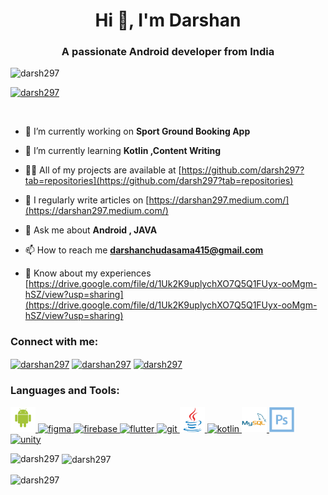 <h1 align="center">Hi 👋, I'm Darshan</h1>
<h3 align="center">A passionate Android developer from India</h3>

<p align="left"> <img src="https://komarev.com/ghpvc/?username=darsh297&label=Profile%20views&color=0e75b6&style=flat" alt="darsh297" /> </p>

<p align="left"> <a href="https://github.com/ryo-ma/github-profile-trophy"><img src="https://github-profile-trophy.vercel.app/?username=darsh297" alt="darsh297" /></a> </p>

<p align="left"> <a href="https://twitter.com/" target="blank"><img src="https://img.shields.io/twitter/follow/?logo=twitter&style=for-the-badge" alt="" /></a> </p>

- 🔭 I’m currently working on **Sport Ground Booking App**

- 🌱 I’m currently learning **Kotlin ,Content Writing**

- 👨‍💻 All of my projects are available at [https://github.com/darsh297?tab=repositories](https://github.com/darsh297?tab=repositories)

- 📝 I regularly write articles on [https://darshan297.medium.com/](https://darshan297.medium.com/)

- 💬 Ask me about **Android , JAVA**

- 📫 How to reach me **darshanchudasama415@gmail.com**

- 📄 Know about my experiences [https://drive.google.com/file/d/1Uk2K9uplychXO7Q5Q1FUyx-ooMgm-hSZ/view?usp=sharing](https://drive.google.com/file/d/1Uk2K9uplychXO7Q5Q1FUyx-ooMgm-hSZ/view?usp=sharing)

<h3 align="left">Connect with me:</h3>
<p align="left">
<a href="https://linkedin.com/in/darshan297" target="blank"><img align="center" src="https://raw.githubusercontent.com/rahuldkjain/github-profile-readme-generator/master/src/images/icons/Social/linked-in-alt.svg" alt="darshan297" height="30" width="40" /></a>
<a href="https://medium.com/darshan297" target="blank"><img align="center" src="https://raw.githubusercontent.com/rahuldkjain/github-profile-readme-generator/master/src/images/icons/Social/medium.svg" alt="darshan297" height="30" width="40" /></a>
<a href="https://www.leetcode.com/darsh297" target="blank"><img align="center" src="https://raw.githubusercontent.com/rahuldkjain/github-profile-readme-generator/master/src/images/icons/Social/leet-code.svg" alt="darsh297" height="30" width="40" /></a>
</p>

<h3 align="left">Languages and Tools:</h3>
<p align="left"> <a href="https://developer.android.com" target="_blank" rel="noreferrer"> <img src="https://raw.githubusercontent.com/devicons/devicon/master/icons/android/android-original-wordmark.svg" alt="android" width="40" height="40"/> </a> <a href="https://www.figma.com/" target="_blank" rel="noreferrer"> <img src="https://www.vectorlogo.zone/logos/figma/figma-icon.svg" alt="figma" width="40" height="40"/> </a> <a href="https://firebase.google.com/" target="_blank" rel="noreferrer"> <img src="https://www.vectorlogo.zone/logos/firebase/firebase-icon.svg" alt="firebase" width="40" height="40"/> </a> <a href="https://flutter.dev" target="_blank" rel="noreferrer"> <img src="https://www.vectorlogo.zone/logos/flutterio/flutterio-icon.svg" alt="flutter" width="40" height="40"/> </a> <a href="https://git-scm.com/" target="_blank" rel="noreferrer"> <img src="https://www.vectorlogo.zone/logos/git-scm/git-scm-icon.svg" alt="git" width="40" height="40"/> </a> <a href="https://www.java.com" target="_blank" rel="noreferrer"> <img src="https://raw.githubusercontent.com/devicons/devicon/master/icons/java/java-original.svg" alt="java" width="40" height="40"/> </a> <a href="https://kotlinlang.org" target="_blank" rel="noreferrer"> <img src="https://www.vectorlogo.zone/logos/kotlinlang/kotlinlang-icon.svg" alt="kotlin" width="40" height="40"/> </a> <a href="https://www.mysql.com/" target="_blank" rel="noreferrer"> <img src="https://raw.githubusercontent.com/devicons/devicon/master/icons/mysql/mysql-original-wordmark.svg" alt="mysql" width="40" height="40"/> </a> <a href="https://www.photoshop.com/en" target="_blank" rel="noreferrer"> <img src="https://raw.githubusercontent.com/devicons/devicon/master/icons/photoshop/photoshop-line.svg" alt="photoshop" width="40" height="40"/> </a> <a href="https://unity.com/" target="_blank" rel="noreferrer"> <img src="https://www.vectorlogo.zone/logos/unity3d/unity3d-icon.svg" alt="unity" width="40" height="40"/> </a> </p>

<p><img align="left" src="https://github-readme-stats.vercel.app/api/top-langs?username=darsh297&show_icons=true&locale=en&layout=compact" alt="darsh297" /></p>

<p>&nbsp;<img align="center" src="https://github-readme-stats.vercel.app/api?username=darsh297&show_icons=true&locale=en" alt="darsh297" /></p>

<p><img align="center" src="https://github-readme-streak-stats.herokuapp.com/?user=darsh297&" alt="darsh297" /></p>
